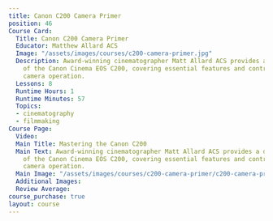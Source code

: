 ```yaml
---
title: Canon C200 Camera Primer
position: 46
Course Card:
  Title: Canon C200 Camera Primer
  Educator: Matthew Allard ACS
  Image: "/assets/images/courses/c200-camera-primer.jpg"
  Description: Award-winning cinematographer Matt Allard ACS provides a detailed overview
    of the Canon Cinema EOS C200, covering essential features and controls for optimal
    camera operation.
  Lessons: 8
  Runtime Hours: 1
  Runtime Minutes: 57
  Topics:
  - cinematography
  - filmmaking
Course Page:
  Video: 
  Main Title: Mastering the Canon C200
  Main Text: Award-winning cinematographer Matt Allard ACS provides a detailed overview
    of the Canon Cinema EOS C200, covering essential features and controls for optimal
    camera operation.
  Main Image: "/assets/images/courses/c200-camera-primer/c200-camera-primer-main.jpg"
  Additional Images: 
  Review Average: 
course_purchase: true
layout: course
---
```


